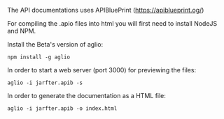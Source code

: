 The API documentations uses APIBluePrint (https://apiblueprint.og/)

For compiling the .apio files into html you will first need to install NodeJS and NPM.

Install the Beta's version of aglio:

`npm install -g aglio`


In order to start a web server (port 3000) for previewing the files:

`aglio -i jarfter.apib -s`

In order to generate the documentation as a HTML file:

`aglio -i jarfter.apib -o index.html`

